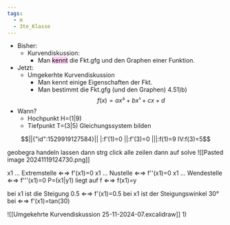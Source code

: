 ```yaml
---
tags:
  - m
  - 3te_Klasse
---
```

- Bisher: 
	- Kurvendiskussion: 
		- Man <mark style="background: #FFB8EBA6;">kennt</mark> die Fkt.gfg und den Graphen einer Funktion.
- Jetzt:
	- Umgekerhte Kurvendiskussion
		- Man kennt einige Eigenschaften der Fkt.
		- Man bestimmt die Fkt.gfg (und den Graphen)
4.51)b)
$$f(x)=ax³+bx¹+cx+d$$
- Wann?
	- Hochpunkt H=(1|9)
	- Tiefpunkt T=(3|5)
Gleichungssystem bilden
```math
||{"id":1529919127584}||

|:f'(1)=0
||:f'(3)=0
|||:f(1)=9
IV:f(3)=5
```
geobegra handeln lassen
dann strg click alle zeilen dann auf solve
![[Pasted image 20241119124730.png]]

x1 ... Extremstelle ⇐⇒ f'(x1)=0
x1 ... Nustelle ⇐⇒ f''(x1)=0
x1 ... Wendestelle ⇐⇒ f'''(x1)=0
P=(x1|y1) liegt auf f ⇐⇒ f(x1)=y

bei x1 ist die Steigung 0.5 ⇐⇒ f'(x1)=0.5
bei x1 ist der Steigungswinkel 30° bei ⇐⇒ f'(x1)=tan(30)

![[Umgekehrte Kurvendiskussion 25-11-2024-07.excalidraw]]
1)
